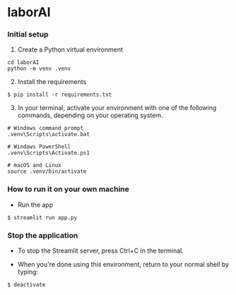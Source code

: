 # laborAI

### Initial setup 

1. Create a Python virtual environment

```
cd laborAI
python -m venv .venv
```

2. Install the requirements

```
$ pip install -r requirements.txt
```
   
3. In your terminal, activate your environment with one of the following commands, depending on your operating system.

   
```
# Windows command prompt
.venv\Scripts\activate.bat

# Windows PowerShell
.venv\Scripts\Activate.ps1

# macOS and Linux
source .venv/bin/activate

```

### How to run it on your own machine

* Run the app

```
$ streamlit run app.py
```

### Stop the application

* To stop the Streamlit server, press Ctrl+C in the terminal.

* When you're done using this environment, return to your normal shell by typing:

```
$ deactivate
```
